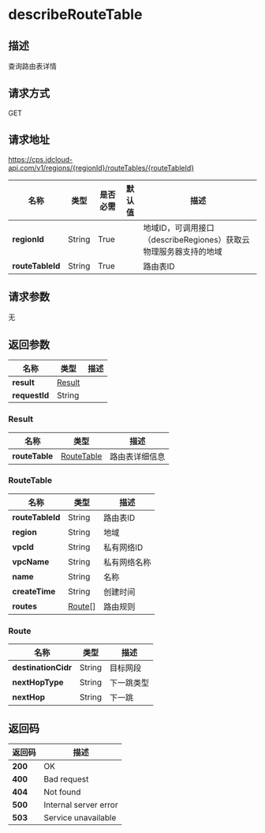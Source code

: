 # describeRouteTable


## 描述
查询路由表详情

## 请求方式
GET

## 请求地址
https://cps.jdcloud-api.com/v1/regions/{regionId}/routeTables/{routeTableId}

|名称|类型|是否必需|默认值|描述|
|---|---|---|---|---|
|**regionId**|String|True| |地域ID，可调用接口（describeRegiones）获取云物理服务器支持的地域|
|**routeTableId**|String|True| |路由表ID|

## 请求参数
无


## 返回参数
|名称|类型|描述|
|---|---|---|
|**result**|[Result](describeroutetable#result)| |
|**requestId**|String| |

### <div id="result">Result</div>
|名称|类型|描述|
|---|---|---|
|**routeTable**|[RouteTable](describeroutetable#routetable)|路由表详细信息|
### <div id="routetable">RouteTable</div>
|名称|类型|描述|
|---|---|---|
|**routeTableId**|String|路由表ID|
|**region**|String|地域|
|**vpcId**|String|私有网络ID|
|**vpcName**|String|私有网络名称|
|**name**|String|名称|
|**createTime**|String|创建时间|
|**routes**|[Route[]](describeroutetable#route)|路由规则|
### <div id="route">Route</div>
|名称|类型|描述|
|---|---|---|
|**destinationCidr**|String|目标网段|
|**nextHopType**|String|下一跳类型|
|**nextHop**|String|下一跳|

## 返回码
|返回码|描述|
|---|---|
|**200**|OK|
|**400**|Bad request|
|**404**|Not found|
|**500**|Internal server error|
|**503**|Service unavailable|
